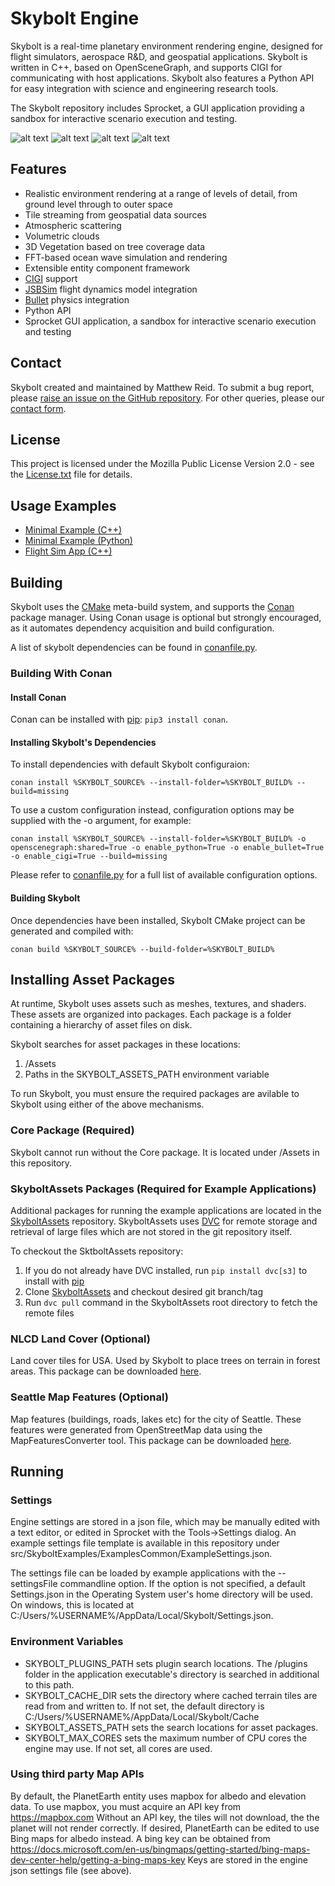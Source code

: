 
# Skybolt Engine
Skybolt is a real-time planetary environment rendering engine, designed for flight simulators, aerospace R&D, and geospatial applications. Skybolt is written in C++, based on OpenSceneGraph, and supports CIGI for communicating with host applications. Skybolt also features a Python API for easy integration with science and engineering research tools.

The Skybolt repository includes Sprocket, a GUI application providing a sandbox for interactive scenario execution and testing.

![alt text](https://piraxus.com/wp-content/uploads/2020/06/Mountain1-edited-300x162.jpg "Mointain") ![alt text](https://piraxus.com/wp-content/uploads/2020/06/Seattle2-edit-300x162.jpg "Airport")
![alt text](https://piraxus.com/wp-content/uploads/2020/06/Shuttle3-flipped-300x170.jpg "Shuttle in space") ![alt text](https://piraxus.com/wp-content/uploads/2020/11/ShipHeloShot1-300x169.jpg "Ship on ocean")


## Features
* Realistic environment rendering at a range of levels of detail, from ground level through to outer space
* Tile streaming from geospatial data sources
* Atmospheric scattering
* Volumetric clouds
* 3D Vegetation based on tree coverage data
* FFT-based ocean wave simulation and rendering
* Extensible entity component framework
* [CIGI](https://en.wikipedia.org/wiki/Common_Image_Generator_Interface) support
* [JSBSim](https://github.com/JSBSim-Team/jsbsim) flight dynamics model integration
* [Bullet](https://github.com/bulletphysics/bullet3) physics integration
* Python API
* Sprocket GUI application, a sandbox for interactive scenario execution and testing

## Contact
Skybolt created and maintained by Matthew Reid.
To submit a bug report, please [raise an issue on the GitHub repository](https://github.com/Prograda/Skybolt/issues).
For other queries, please our [contact form](https://prograda.com/contact).

## License
This project is licensed under the Mozilla Public License Version 2.0 - see the [License.txt](License.txt) file for details.

## Usage Examples
* [Minimal Example (C++)](src/SkyboltExamples/MinimalApp/MinimalApp.cpp)
* [Minimal Example (Python)](src/SkyboltExamples/MinimalPython/MinimalPython.py)
* [Flight Sim App (C++)](src/SkyboltExamples/FlightSimApp/FlightSimApp.cpp)

## Building
Skybolt uses the [CMake](https://cmake.org) meta-build system, and supports the [Conan](https://conan.io/) package manager. Using Conan usage is optional but strongly encouraged, as it automates dependency acquisition  and build configuration.

A list of skybolt dependencies can be found in [conanfile.py](conanfile.py).

### Building With Conan
#### Install Conan
Conan can be installed with [pip](https://pypi.org/project/pip): ```pip3 install conan```.

#### Installing Skybolt's Dependencies
To install dependencies with default Skybolt configuraion:
```
conan install %SKYBOLT_SOURCE% --install-folder=%SKYBOLT_BUILD% --build=missing
```
To use a custom configuration instead, configuration options may be supplied with the -o argument, for example:
```
conan install %SKYBOLT_SOURCE% --install-folder=%SKYBOLT_BUILD% -o openscenegraph:shared=True -o enable_python=True -o enable_bullet=True -o enable_cigi=True --build=missing
```
Please refer to [conanfile.py](conanfile.py) for a full list of available configuration options.
#### Building Skybolt
Once dependencies have been installed, Skybolt CMake project can be generated and compiled with:
```
conan build %SKYBOLT_SOURCE% --build-folder=%SKYBOLT_BUILD% 
```

## Installing Asset Packages
At runtime, Skybolt uses assets such as meshes, textures, and shaders. These assets are organized into packages. Each package is a folder containing a hierarchy of asset files on disk.

Skybolt searches for asset packages in these locations:
1. <CurrentWorkingDirectory>/Assets
2. Paths in the SKYBOLT_ASSETS_PATH environment variable

To run Skybolt, you must ensure the required packages are avilable to Skybolt using either of the above mechanisms.

### Core Package (Required)
Skybolt cannot run without the Core package. It is located under /Assets in this repository.

### SkyboltAssets Packages (Required for Example Applications)
Additional packages for running the example applications are located in the [SkyboltAssets](https://github.com/Prograda/SkyboltAssets) repository. SkyboltAssets uses [DVC](https://dvc.org) for remote storage and retrieval of large files which are not stored in the git repository itself.

To checkout the SktboltAssets repository:
1. If you do not already have DVC installed, run `pip install dvc[s3]` to install with [pip](https://pypi.org/project/pip)
2. Clone [SkyboltAssets](https://github.com/Prograda/SkyboltAssets) and checkout desired git branch/tag
3. Run `dvc pull` command in the SkyboltAssets root directory to fetch the remote files

### NLCD Land Cover (Optional)
Land cover tiles for USA. Used by Skybolt to place trees on terrain in forest areas. This package can be downloaded [here](https://f000.backblazeb2.com/file/skybolt/NLCDLandCover_1_0_0.zip).

### Seattle Map Features (Optional)
Map features (buildings, roads, lakes etc) for the city of Seattle. These features were generated from OpenStreetMap data using the MapFeaturesConverter tool. This package can be downloaded [here](https://f000.backblazeb2.com/file/skybolt/Seattle_1_1_0.zip).

## Running
### Settings
Engine settings are stored in a json file, which may be manually edited with a text editor, or edited in Sprocket with the Tools->Settings dialog.
An example settings file template is available in this repository under src/SkyboltExamples/ExamplesCommon/ExampleSettings.json.

The settings file can be loaded by example applications with the --settingsFile commandline option. If the option is not specified, a default Settings.json in the Operating System user's home directory will be used. On windows, this is located at C:/Users/%USERNAME%/AppData/Local/Skybolt/Settings.json.

### Environment Variables
* SKYBOLT_PLUGINS_PATH sets plugin search locations. The /plugins folder in the application executable's directory is searched in additional to this path.
* SKYBOLT_CACHE_DIR sets the directory where cached terrain tiles are read from and written to. If not set, the default directory is C:/Users/%USERNAME%/AppData/Local/Skybolt/Cache
* SKYBOLT_ASSETS_PATH sets the search locations for asset packages. 
* SKYBOLT_MAX_CORES sets the maximum number of CPU cores the engine may use. If not set, all cores are used.

### Using third party Map APIs
By default, the PlanetEarth entity uses mapbox for albedo and elevation data. To use mapbox, you must acquire an API key from https://mapbox.com
Without an API key, the tiles will not download, the the planet will not render correctly. If desired, PlanetEarth can be edited to use Bing maps for albedo instead. A bing key can be obtained from https://docs.microsoft.com/en-us/bingmaps/getting-started/bing-maps-dev-center-help/getting-a-bing-maps-key
Keys are stored in the engine json settings file (see above).
